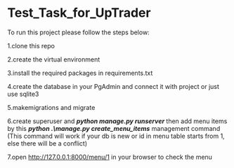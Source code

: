 # Test_Task_for_UpTrader

To run this project please follow the steps below:

1.clone this repo

2.create the virtual environment

3.install the required packages in requirements.txt

4.create the database in your PgAdmin and connect it with project or just use sqlite3

5.makemigrations and migrate

6.create superuser and **_python manage.py runserver_** 
then add menu items by this **_python .\manage.py create_menu_items_** management command
(This command will work if your db is new or id in menu table starts from 1, else there will be a conflict)

7.open http://127.0.0.1:8000/menu/1 in your browser to check the menu



